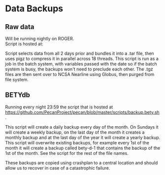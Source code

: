 # Data Backups

## Raw data

Will be running nightly on ROGER.  
Script is hosted at: 

Script selects data from all 2 days prior and bundles it into a .tar file, then uses pigz to compress it in parallel across 18 threads.  This script is run as a job in the batch system, with variables passed with the date so if the batch system is busy, the backups won't need to preclude each other.  The .tgz files are then sent over to NCSA Nearline using Globus, then purged from file system.

## BETYdb

Running every night 23:59 the script that is hosted at https://github.com/PecanProject/pecan/blob/master/scripts/backup.bety.sh.

This script will create a daily backup every day of the month. On Sundays it will create a weekly backup, on the last day of the month it creates a monthly backup and at the last day of the year it will create a yearly backup. This script will overwrite existing backups, for example every 1st of the month it will create a backup called bety-d-1 that contains the backup of the 1st of the month. See the script for the rest of the file names.

These backups are copied using crashplan to a central location and should allow us to recover in case of a catastrophic failure.
